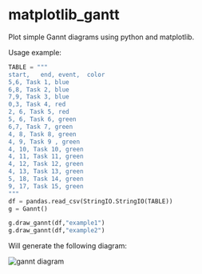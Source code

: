 # matplotlib_gantt

Plot simple Gannt diagrams using python and matplotlib.

Usage example:
```python
TABLE = """
start,   end, event,  color
5,6, Task 1, blue
6,8, Task 2, blue
7,9, Task 3, blue
0,3, Task 4, red
2, 6, Task 5, red
5, 6, Task 6, green
6,7, Task 7, green
4, 8, Task 8, green
4, 9, Task 9 , green
4, 10, Task 10, green
4, 11, Task 11, green
4, 12, Task 12, green
4, 13, Task 13, green
5, 18, Task 14, green
9, 17, Task 15, green
"""
df = pandas.read_csv(StringIO.StringIO(TABLE))
g = Gannt()

g.draw_gannt(df,"example1")
g.draw_gannt(df,"example2")
```
Will generate the following diagram:

![gannt diagram](url)
